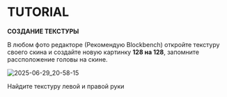 # TUTORIAL

**СОЗДАНИЕ ТЕКСТУРЫ**

В любом фото редакторе (Рекомендую Blockbench) откройте текстуру своего скина и создайте новую картинку **128 на 128**, запомните рассположение головы на скине.

![2025-06-29_20-58-15](https://github.com/user-attachments/assets/05d2b83c-fee3-4872-9a20-0771fb220880)



Найдите текстуру левой и правой руки
